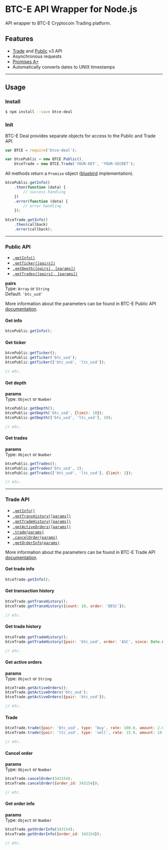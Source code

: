 # BTC-E API Wrapper for Node.js
API wrapper to BTC-E Cryptocoin Trading platform.

## Features

  * [Trade](https://btc-e.com/api/documentation) and [Public](https://btc-e.com/api/3/documentation) v3 API
  * Asynchronous requests
  * [Promises A+](http://promisesaplus.com)
  * Automatically converts dates to UNIX timestamps

<hr>

## Usage

### Install

```bash
$ npm install --save btce-deal
```

### Init
BTC-E Deal provides separate objects for access to the Public and Trade API.

```javascript
var BTCE = require('btce-deal');

var btcePublic = new BTCE.Public(),
    btceTrade = new BTCE.Trade('YOUR-KEY', 'YOUR-SECRET');
```
All methods return a `Promise` object ([bluebird](https://github.com/petkaantonov/bluebird) implementation).
```javascript
btcePublic.getInfo()
    .then(function (data) {
        // success handling
    })
    .error(function (data) {
        // error handling
    });
    
btceTrade.getInfo()
    .then(callback)
    .error(callback);
```

<hr>

### Public API
* [`.getInfo()`](#get-info)
* [`.getTicker([pairs])`](#get-ticker)
* [`.getDepth([pairs], [params])`](#get-depth)
* [`.getTrades([pairs], [params])`](#get-trades)

**pairs**  
Type: `Array` or `String`  
Default: `'btc_usd'`

More information about the parameters can be found in BTC-E Public API [documentation](https://btc-e.com/api/3/documentation).

#### Get info
```javascript
btcePublic.getInfo();
```

#### Get ticker
```javascript
btcePublic.getTicker();
btcePublic.getTicker('btc_usd');
btcePublic.getTicker(['btc_usd', 'ltc_usd']);

// etc.
```
#### Get depth
**params**  
Type: `Object` or `Number`
```javascript
btcePublic.getDepth();
btcePublic.getDepth('btc_usd', {limit: 10});
btcePublic.getDepth(['btc_usd', 'ltc_usd'], 10);

// etc.
```
#### Get trades
**params**  
Type: `Object` or `Number`
```javascript
btcePublic.getTrades();
btcePublic.getTrades('btc_usd', 2);
btcePublic.getTrades(['btc_usd', 'ltc_usd'], {limit: 2});

// etc.
```

<hr>

### Trade API
* [`.getInfo()`](#get-trade-info)
* [`.getTransHistory([params])`](#get-transaction-history)
* [`.getTradeHistory([params])`](#get-trade-history)
* [`.getActiveOrders([params])`](#get-active-orders)
* [`.trade(params)`](#trade)
* [`.cancelOrder(params)`](#cancel-order)
* [`.getOrderInfo(params)`](#get-order-info)

More information about the parameters can be found in BTC-E Trade API [documentation](https://btc-e.com/api/documentation).

#### Get trade info
```javascript
btceTrade.getInfo();
```

#### Get transaction history
```javascript
btceTrade.getTransHistory();
btceTrade.getTransHistory({count: 10, order: 'DESC'});

// etc.
```
#### Get trade history
```javascript
btceTrade.getTradeHistory();
btceTrade.getTradeHistory({pair: 'btc_usd', order: 'ASC', since: Date.now()});

// etc.
```

#### Get active orders
**params**  
Type: `Object` or `String`
```javascript
btceTrade.getActiveOrders();
btceTrade.getActiveOrders('btc_usd');
btceTrade.getActiveOrders({pair: 'btc_usd'});

// etc.
```

#### Trade
```javascript
btceTrade.trade({pair: 'btc_usd', type: 'buy', rate: 100.0, amount: 2.0});
btceTrade.trade({pair: 'ltc_usd', type: 'sell', rate: 15.9, amount: 10.7});

// etc.
```

#### Cancel order
**params**  
Type: `Object` or `Number`
```javascript
btceTrade.cancelOrder(343154);
btceTrade.cancelOrder({order_id: 343154});

// etc.
```

#### Get order info
**params**  
Type: `Object` or `Number`
```javascript
btceTrade.getOrderInfo(343154);
btceTrade.getOrderInfo({order_id: 343154});

// etc.
```